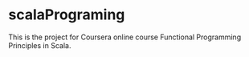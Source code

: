 # scalaPrograming

This is the project for Coursera online course Functional Programming Principles in Scala.
